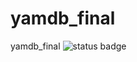 # yamdb_final
yamdb_final
![status badge](https://github.com/StriderDunedain/yamdb_final/actions/workflows/yamdb_workflow.yaml/badge.svg)